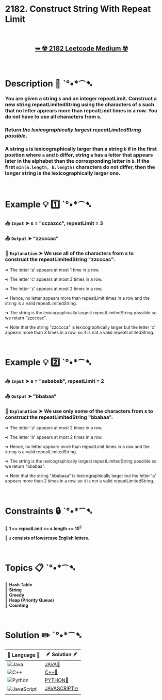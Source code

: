 # 2182. Construct String With Repeat Limit

</br>

<h2 align="center"> 

<a href="https://leetcode.com/problems/construct-string-with-repeat-limit/?envType=daily-question&envId=2024-12-17"><strong>➥ ☢️ 2182 Leetcode Medium ☢️ </strong></a>
</h2>

</br>

# Description 📜 ˋ°•*⁀➷

### You are given a string s and an integer repeatLimit. Construct a new string repeatLimitedString using the characters of s such that no letter appears more than repeatLimit times in a row. You do not have to use all characters from s.

### Return *the lexicographically largest repeatLimitedString possible*.

### A string `a` is lexicographically larger than a string `b` if in the first position where `a` and `b` differ, string `a` has a letter that appears later in the alphabet than the corresponding letter in `b`. If the first `min(a.length, b.length)` characters do not differ, then the longer string is the lexicographically larger one.

</br>

# Example 💡 1️⃣ ˋ°•*⁀➷

  ### 📥 `Input`  ➤  s = "cczazcc", repeatLimit = 3

  ### 📤 `Output`  ➤ "zzcccac"

  ### 🔦 `Explanation`  ➤ We use all of the characters from s to construct the repeatLimitedString "zzcccac".

➺ The letter 'a' appears at most 1 time in a row.

➺ The letter 'c' appears at most 3 times in a row.

➺ The letter 'z' appears at most 2 times in a row.

➺ Hence, no letter appears more than repeatLimit times in a row and the string is a valid repeatLimitedString.

➺ The string is the lexicographically largest repeatLimitedString possible so we return "zzcccac".

➺ Note that the string "zzcccca" is lexicographically larger but the letter 'c' appears more than 3 times in a row, so it is not a valid repeatLimitedString.

</br>

# Example 💡 2️⃣ ˋ°•*⁀➷

  ### 📥 `Input` ➤ s = "aababab", repeatLimit = 2

  ### 📤 `Output`  ➤ "bbabaa"

  ### 🔦 `Explanation` ➤ We use only some of the characters from s to construct the repeatLimitedString "bbabaa". 

➺ The letter 'a' appears at most 2 times in a row.

➺ The letter 'b' appears at most 2 times in a row.

➺ Hence, no letter appears more than repeatLimit times in a row and the string is a valid repeatLimitedString.

➺ The string is the lexicographically largest repeatLimitedString possible so we return "bbabaa".

➺ Note that the string "bbabaaa" is lexicographically larger but the letter 'a' appears more than 2 times in a row, so it is not a valid repeatLimitedString.

</br>

# Constraints 🔒 ˋ°•*⁀➷

🔹 **1 <= repeatLimit <= s.length <= 10<sup>5</sup>** </br>

🔹 **`s` consists of lowercase English letters.** </br>

</br>

# Topics 📋 ˋ°•*⁀➷

🔸 **Hash Table**  </br>
🔸 **String**  </br>
🔸 **Greedy**  </br>
🔸 **Heap (Priority Queue)**  </br>
🔸 **Counting**  </br>

</br>

# Solution ✏️ ˋ°•*⁀➷

| 📒 Language 📒  | 🪶 Solution 🪶 |
| ------------- | ------------- |
|  ![Java](https://img.shields.io/badge/java-%23ED8B00.svg?style=for-the-badge&logo=openjdk&logoColor=white)  | [JAVA🍁](https://github.com/Prakhar-002/LEETCODE/blob/main/%F0%9F%93%9C%20Daily%20Challange%20%F0%9F%92%A1/12%20December%20%F0%9F%90%BB%E2%80%8D%E2%9D%84%EF%B8%8F%202024/17%20-%2012%20-%202024%20---%202182.%20Construct%20String%20With%20Repeat%20Limit%20%E2%98%83%EF%B8%8F%20%F0%9F%8D%81%20%F0%9F%8D%B0%20%F0%9F%8E%B2/%F0%9F%8D%81JAVA%20-%202182.%20Construct%20String%20With%20Repeat%20Limit.java) |
|  ![C++](https://img.shields.io/badge/c++-%2300599C.svg?style=for-the-badge&logo=c%2B%2B&logoColor=white)  | [C++🎲](https://github.com/Prakhar-002/LEETCODE/blob/main/%F0%9F%93%9C%20Daily%20Challange%20%F0%9F%92%A1/12%20December%20%F0%9F%90%BB%E2%80%8D%E2%9D%84%EF%B8%8F%202024/17%20-%2012%20-%202024%20---%202182.%20Construct%20String%20With%20Repeat%20Limit%20%E2%98%83%EF%B8%8F%20%F0%9F%8D%81%20%F0%9F%8D%B0%20%F0%9F%8E%B2/%F0%9F%8E%B2CPP%20-%202182.%20Construct%20String%20With%20Repeat%20Limit.cpp)  |
|  ![Python](https://img.shields.io/badge/python-3670A0?style=for-the-badge&logo=python&logoColor=ffdd54)    | [PYTHON🍰](https://github.com/Prakhar-002/LEETCODE/blob/main/%F0%9F%93%9C%20Daily%20Challange%20%F0%9F%92%A1/12%20December%20%F0%9F%90%BB%E2%80%8D%E2%9D%84%EF%B8%8F%202024/17%20-%2012%20-%202024%20---%202182.%20Construct%20String%20With%20Repeat%20Limit%20%E2%98%83%EF%B8%8F%20%F0%9F%8D%81%20%F0%9F%8D%B0%20%F0%9F%8E%B2/%F0%9F%8D%B0PYTHON%20-%202182.%20Construct%20String%20With%20Repeat%20Limit.py) |
| ![JavaScript](https://img.shields.io/badge/javascript-%23323330.svg?style=for-the-badge&logo=javascript&logoColor=%23F7DF1E)   | [JAVASCRIPT☃️](https://github.com/Prakhar-002/LEETCODE/blob/main/%F0%9F%93%9C%20Daily%20Challange%20%F0%9F%92%A1/12%20December%20%F0%9F%90%BB%E2%80%8D%E2%9D%84%EF%B8%8F%202024/17%20-%2012%20-%202024%20---%202182.%20Construct%20String%20With%20Repeat%20Limit%20%E2%98%83%EF%B8%8F%20%F0%9F%8D%81%20%F0%9F%8D%B0%20%F0%9F%8E%B2/%E2%98%83%EF%B8%8FJAVASCRIPT%20-%202182.%20Construct%20String%20With%20Repeat%20Limit.js) |
